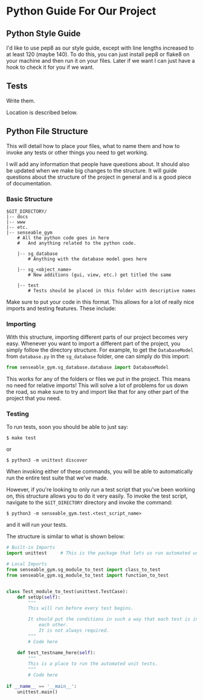 # Python Guide For Our Project

## Python Style Guide

I'd like to use pep8 as our style guide, except with line lengths increased to at least 120 (maybe 140). To do this, you can just install pep8 or flake8 on your machine and then run it on your files. Later if we want I can just have a hook to check it for you if we want.

## Tests

Write them.

Location is described below.

## Python File Structure

This will detail how to place your files, what to name them and how to invoke any tests or other things you need to get working.

I will add any information that people have questions about. It should also be updated when we make big changes to the structure. It will guide questions about the structure of the project in general and is a good piece of documentation.

### Basic Structure

```
$GIT_DIRECTORY/
|-- docs
|-- www
|-- etc.
|-- senseable_gym
    # All the python code goes in here
    #   And anything related to the python code.

    |-- sg_database
        # Anything with the database model goes here

    |-- sg_<object_name>
        # New additions (gui, view, etc.) get titled the same

    |-- test
        # Tests should be placed in this folder with descriptive names
```

Make sure to put your code in this format. This allows for a lot of really nice imports and testing features. These include:

### Importing

With this structure, importing different parts of our project becomes very easy. Whenever you want to import a different part of the project, you simply follow the directory structure. For example, to get the `DatabaseModel` from `database.py` in the `sg_database` folder, one can simply do this import:

```python
from senseable_gym.sg_database.database import DatabaseModel
```

This works for any of the folders or files we put in the project. This means no need for relative imports! This will solve a lot of problems for us down the road, so make sure to try and import like that for any other part of the project that you need.

### Testing

To run tests, soon you should be able to just say:

`$ make test`

or

`$ python3 -m unittest discover`

When invoking either of these commands, you will be able to automatically run the entire test suite that we've made.

However, if you're looking to only run a test script that you've been working on, this structure allows you to do it very easily. To invoke the test script, navigate to the `$GIT_DIRECTORY` directory and invoke the command:

`$ python3 -m senseable_gym.test.<test_script_name>`

and it will run your tests.

The structure is similar to what is shown below:

```python
# Built-in Imports
import unittest     # This is the package that lets us run automated unit tessts

# Local Imports
from senseable_gym.sg_module_to_test import class_to_test
from senseable_gym.sg_module_to_test import function_to_test


class Test_module_to_test(unittest.TestCase):
    def setUp(self):
        """
        This will run before every test begins.

        It should put the conditions in such a way that each test is independent of 
            each other.
            It is not always required.
        """
        # Code here

    def test_testname_here(self):
        """
        This is a place to run the automated unit tests.
        """
        # Code here
        
if __name__ == '__main__':
    unittest.main()
```
